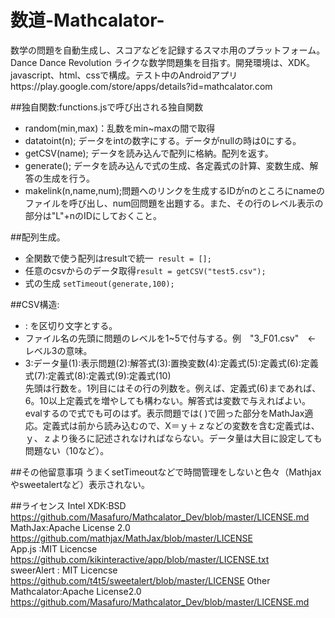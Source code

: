 数道-Mathcalator-
==========================================

数学の問題を自動生成し、スコアなどを記録するスマホ用のプラットフォーム。Dance Dance Revolution ライクな数学問題集を目指す。開発環境は、XDK。javascript、html、cssで構成。テスト中のAndroidアプリhttps://play.google.com/store/apps/details?id=mathcalator.com  

##独自関数:functions.jsで呼び出される独自関数  
* random(min,max)：乱数をmin~maxの間で取得
* datatoint(n); データをintの数字にする。データがnullの時は0にする。
* getCSV(name); データを読み込んで配列に格納。配列を返す。
* generate(); データを読み込んで式の生成、各定義式の計算、変数生成、解答の生成を行う。
* makelink(n,name,num);問題へのリンクを生成するIDがnのところにnameのファイルを呼び出し、num回問題を出題する。また、その行のレベル表示の部分は"L"+nのIDにしておくこと。

##配列生成。　　
* 全関数で使う配列はresultで統一` result = [];`　　
* 任意のcsvからのデータ取得` result = getCSV("test5.csv"); `　　
* 式の生成 ` setTimeout(generate,100); `　　


##CSV構造:
* : を区切り文字とする。
* ファイル名の先頭に問題のレベルを1~5で付与する。例　"3_F01.csv"　←　レベル3の意味。  
* 3:データ量(1):表示問題(2):解答式(3):置換変数(4):定義式(5):定義式(6):定義式(7):定義式(8):定義式(9):定義式(10)  
先頭は行数を。1列目にはその行の列数を。例えば、定義式(6)まであれば、6。10以上定義式を増やしても構わない。解答式は変数で与えればよい。evalするので式でも可のはず。表示問題では\( \)で囲った部分をMathJax適応。定義式は前から読み込むので、X＝ｙ＋ｚなどの変数を含む定義式は、ｙ、ｚより後ろに記述されなければならない。データ量は大目に設定しても問題ない（10など）。

##その他留意事項
うまくsetTimeoutなどで時間管理をしないと色々（Mathjaxやsweetalertなど）表示されない。

##ライセンス
Intel XDK:BSD https://github.com/Masafuro/Mathcalator_Dev/blob/master/LICENSE.md  
MathJax:Apache License 2.0 https://github.com/mathjax/MathJax/blob/master/LICENSE  
App.js :MIT Licencse https://github.com/kikinteractive/app/blob/master/LICENSE.txt  
sweerAlert : MIT Licencse https://github.com/t4t5/sweetalert/blob/master/LICENSE
Other  
 Mathcalator:Apache License2.0 https://github.com/Masafuro/Mathcalator_Dev/blob/master/LICENSE.md  
